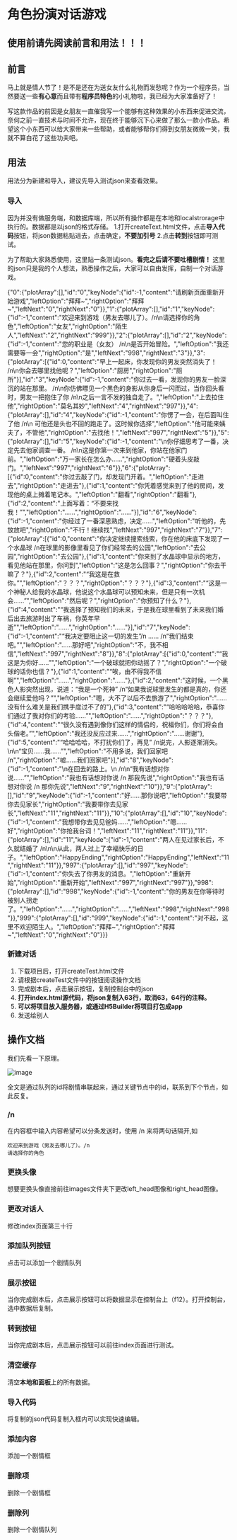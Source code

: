 # 角色扮演对话游戏

## 使用前请先阅读前言和用法！！！

## 前言
马上就是情人节了！是不是还在为送女友什么礼物而发愁呢？作为一个程序员，当然要送一些**有心意**而且带有**程序员特色**的小礼物啦，我已经为大家准备好了！

写这款作品的前因是女朋友一直催我写一个能够有这种效果的小东西来促进交流，奈何之前一直技术与时间不允许，现在终于能够沉下心来做了那么一款小作品。希望这个小东西可以给大家带来一些帮助，或者能够帮你们得到女朋友微微一笑，我就不算白花了这些功夫吧。

## 用法
用法分为新建和导入，建议先导入测试json来查看效果。
### 导入
因为并没有做服务端，和数据库端，所以所有操作都是在本地和localstrorage中执行的。数据都是以json的格式存储。
1.打开createText.html文件，点击**导入代码**按钮，将json数据粘贴进去，点击确定，**不要加引号**
2.点击**转到**按钮即可测试。

为了帮助大家熟悉使用，这里贴一条测试json。**看完之后请不要吐槽剧情！**  这里的json只是我的个人想法，熟悉操作之后，大家可以自由发挥，自制一个对话游戏。

{"0":{"plotArray":[],"id":"0","keyNode":{"id":-1,"content":"请刷新页面重新开始游戏","leftOption":"拜拜~","rightOption":"拜拜~","leftNext":"0","rightNext":"0"}},"1":{"plotArray":[],"id":"1","keyNode":{"id":-1,"content":"欢迎来到游戏（男友去哪儿了）。/n\n请选择你的角色","leftOption":"女友","rightOption":"陌生人","leftNext":"2","rightNext":"999"}},"2":{"plotArray":[],"id":"2","keyNode":{"id":-1,"content":"您的职业是（女友） /n\n是否开始冒险。","leftOption":"我还需要等一会","rightOption":"是","leftNext":"998","rightNext":"3"}},"3":{"plotArray":[{"id":0,"content":"早上一起床，你发现你的男友突然消失了！ /n\n你会去哪里找他呢？","leftOption":"厨房","rightOption":"厕所"}],"id":"3","keyNode":{"id":-1,"content":"你过去一看，发现你的男友一脸深沉的站在那里。  /n\n你仿佛瞟见一个黑色的身影从你身后一闪而过，当你回头看时，男友一把抱住了你 /n\n之后一言不发的独自走了。","leftOption":"上去拉住他","rightOption":"莫名其妙","leftNext":"4","rightNext":"997"}},"4":{"plotArray":[],"id":"4","keyNode":{"id":-1,"content":"你愣了一会，在后面叫住了他 /n\n 可他还是头也不回的跑走了。这时候你选择","leftOption":"他可能来姨夫了，不管他","rightOption":"去找他！","leftNext":"997","rightNext":"5"}},"5":{"plotArray":[],"id":"5","keyNode":{"id":-1,"content":"\n你仔细思考了一番，决定先去他家调查一番。    /n\n这是你第一次来到他家，你站在他家门前。","leftOption":"万一家长在怎么办……","rightOption":"硬着头皮敲门。","leftNext":"997","rightNext":"6"}},"6":{"plotArray":[{"id":0,"content":"你过去敲了门，却发现门开着。","leftOption":"走进去","rightOption":"走进去"},{"id":1,"content":"你凭着感觉来到了他的房间，发现他的桌上摊着笔记本。","leftOption":"翻看","rightOption":"翻看"},{"id":2,"content":"上面写着：“不要来找我！”","leftOption":"……","rightOption":"……"}],"id":"6","keyNode":{"id":-1,"content":"你经过了一番深思熟虑，决定……","leftOption":"听他的，先放放吧","rightOption":"不行！继续找","leftNext":"997","rightNext":"7"}},"7":{"plotArray":[{"id":0,"content":"你决定继续搜索线索，你在他的床底下发现了一个水晶球  /n在球里的影像里看见了你们经常去的公园","leftOption":"去公园","rightOption":"去公园"},{"id":1,"content":"你来到了水晶球中显示的地方，看见他站在那里，你问到","leftOption":"这是怎么回事？","rightOption":"你去干嘛了？"},{"id":2,"content":"“我这是在救你。”","leftOption":"？？？","rightOption":"？？？"},{"id":3,"content":"“这是一个神秘人给我的水晶球，他说这个水晶球可以预知未来，但是只有一次机会……”","leftOption":"然后呢？","rightOption":"你预知了什么？"},{"id":4,"content":"“我选择了预知我们的未来，于是我在球里看到了未来我们婚后出去旅游时出了车祸，你英年早逝”","leftOption":"……","rightOption":"……"}],"id":"7","keyNode":{"id":-1,"content":"“我决定要阻止这一切的发生”/n  ……  /n“我们结束吧。”","leftOption":"……那好吧","rightOption":"不，我不相信","leftNext":"997","rightNext":"8"}},"8":{"plotArray":[{"id":0,"content":"“我这是为你好……”","leftOption":"一个破球就把你动摇了？","rightOption":"一个破球的话你也信？"},{"id":1,"content":"“唉，由不得我不信啊”","leftOption":"……","rightOption":"……"},{"id":2,"content":"这时候，一个黑色人影突然出现，说道：“我是一个死神” /n“如果我说球里发生的都是真的，你还会继续爱他吗？”","leftOption":"嗯，大不了以后不去旅游了","rightOption":"……没有什么难关是我们携手度过不了的"},{"id":3,"content":"“哈哈哈哈哈，恭喜你们通过了我对你们的考验……”","leftOption":"……","rightOption":"？？？"},{"id":4,"content":"“很久没有遇到像你们这样的情侣的，祝福你们，你们将会白头偕老。”","leftOption":"我还没反应过来……","rightOption":"……谢谢"},{"id":5,"content":"“哈哈哈哈，不打扰你们了，再见” /n说完，人影逐渐消失。\n\n“宝贝……我……”","leftOption":"不用多说，我们回家吧  /n","rightOption":"嘘……我们回家吧"}],"id":"8","keyNode":{"id":-1,"content":"\n在回去的路上。\n  /n\n“我有话想对你说……”","leftOption":"我也有话想对你说 /n 那我先说","rightOption":"我也有话想对你说 /n 那你先说","leftNext":"9","rightNext":"10"}},"9":{"plotArray":[],"id":"9","keyNode":{"id":-1,"content":"好……那你说吧","leftOption":"我要带你去见家长","rightOption":"我要带你去见家长","leftNext":"11","rightNext":"11"}},"10":{"plotArray":[],"id":"10","keyNode":{"id":-1,"content":"我想带你去见见爸妈……","leftOption":"嗯……好","rightOption":"你抢我台词！","leftNext":"11","rightNext":"11"}},"11":{"plotArray":[],"id":"11","keyNode":{"id":-1,"content":"两人在见过家长后，不久就结婚了 /n\n\n从此，两人过上了幸福快乐的日子。","leftOption":"HappyEnding","rightOption":"HappyEnding","leftNext":"11","rightNext":"11"}},"997":{"plotArray":[],"id":"997","keyNode":{"id":-1,"content":"你失去了你男友的消息。","leftOption":"重新开始","rightOption":"重新开始","leftNext":"997","rightNext":"997"}},"998":{"plotArray":[],"id":"998","keyNode":{"id":-1,"content":"你的男友在你等待时被别人拐走了。","leftOption":"……","rightOption":"……","leftNext":"998","rightNext":"998"}},"999":{"plotArray":[],"id":"999","keyNode":{"id":-1,"content":"对不起，这里不欢迎陌生人。","leftOption":"拜拜~","rightOption":"拜拜~","leftNext":"0","rightNext":"0"}}}


### 新建对话
1. 下载项目后，打开createTest.html文件
2. 请根据createTest文件中的按钮阅读操作文档
3. 完成剧本后，点击展示按钮，复制控制台中的json
4. **打开index.html源代码，将json复制入63行，取消63，64行的注释。**
5. **可以将项目放入服务器，或通过H5Builder将项目打包成app**
6. 发送给别人



## 操作文档
我们先看一下原理。

 ![image](https://github.com/ctts/dialogue/raw/dev/images/原理.png)
 
 全文是通过队列的id将剧情串联起来，通过关键节点中的id，联系到下个节点，如此反复。
 
### /n
在内容框中输入内容希望可以分条发送时，使用 /n 来将两句话隔开,如
```
欢迎来到游戏（男友去哪儿了）。/n
请选择你的角色
```

### 更换头像
想要更换头像直接前往images文件夹下更改left_head图像和right_head图像。

### 更改对话人
修改index页面第三十行

### 添加队列按钮
  点击可以添加一个剧情队列
  
### 展示按钮
  当你完成剧本后，点击展示按钮可以将数据显示在控制台上（f12）。打开控制台，选中数据后复制。
  
### 转到按钮
  当你完成剧本后，点击展示按钮可以前往index页面进行测试。
 
### 清空缓存
  清空**本地和面板**上的所有数据。
  
### 导入代码
  将复制的json代码复制入框内可以实现快速编辑。
  
### 添加内容
  添加一个剧情框
  
### 删除项
  删除一个剧情框
  
### 删除列
  删除一个剧情队列




